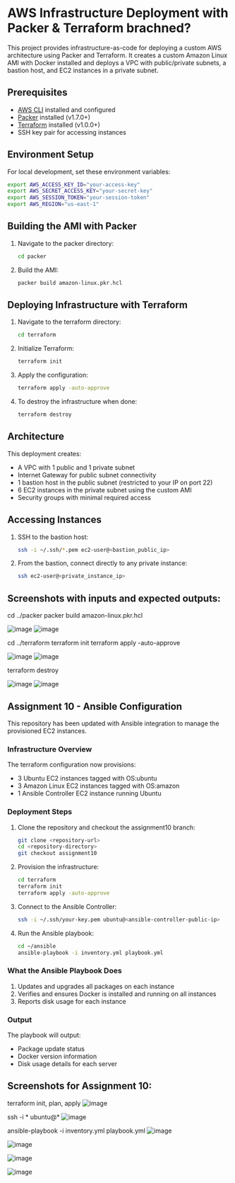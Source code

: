 # AWS Infrastructure Deployment with Packer & Terraform brachned?

This project provides infrastructure-as-code for deploying a custom AWS architecture using Packer and Terraform. It creates a custom Amazon Linux AMI with Docker installed and deploys a VPC with public/private subnets, a bastion host, and EC2 instances in a private subnet.

## Prerequisites

- [AWS CLI](https://aws.amazon.com/cli/) installed and configured
- [Packer](https://www.packer.io/downloads) installed (v1.7.0+)
- [Terraform](https://www.terraform.io/downloads.html) installed (v1.0.0+)
- SSH key pair for accessing instances

## Environment Setup


For local development, set these environment variables:

```bash
export AWS_ACCESS_KEY_ID="your-access-key"
export AWS_SECRET_ACCESS_KEY="your-secret-key"
export AWS_SESSION_TOKEN="your-session-token"
export AWS_REGION="us-east-1"
```

## Building the AMI with Packer

1. Navigate to the packer directory:
   ```bash
   cd packer
   ```

2. Build the AMI:
   ```bash
   packer build amazon-linux.pkr.hcl
   ```

## Deploying Infrastructure with Terraform

1. Navigate to the terraform directory:
   ```bash
   cd terraform
   ```

2. Initialize Terraform:
   ```bash
   terraform init
   ```

3. Apply the configuration:
   ```bash
   terraform apply -auto-approve
   ```

4. To destroy the infrastructure when done:
   ```bash
   terraform destroy
   ```

## Architecture

This deployment creates:
- A VPC with 1 public and 1 private subnet
- Internet Gateway for public subnet connectivity
- 1 bastion host in the public subnet (restricted to your IP on port 22)
- 6 EC2 instances in the private subnet using the custom AMI
- Security groups with minimal required access


## Accessing Instances

1. SSH to the bastion host:
   ```bash
   ssh -i ~/.ssh/*.pem ec2-user@<bastion_public_ip>
   ```

2. From the bastion, connect directly to any private instance:
   ```bash
   ssh ec2-user@<private_instance_ip>
   ```

## Screenshots with inputs and expected outputs:

cd ../packer
packer build amazon-linux.pkr.hcl

![image](https://github.com/user-attachments/assets/a09444fd-5d07-4c88-9b7f-a66886256abc)
![image](https://github.com/user-attachments/assets/94d53e7f-09e2-48b5-bfe8-9e1557c57d8a)


cd ../terraform
terraform init
terraform apply -auto-approve

![image](https://github.com/user-attachments/assets/6d22ace9-8ad4-4cc3-9438-8a8cea2a9c9b)
![image](https://github.com/user-attachments/assets/4bc1d53a-81e9-4677-bce4-4ee0f5830988)


terraform destroy

![image](https://github.com/user-attachments/assets/7e30818c-d1ec-4c79-9f62-99927aebd210)
![image](https://github.com/user-attachments/assets/bbe4fdfd-9a71-4d75-9013-2e829b711af1)

## Assignment 10 - Ansible Configuration

This repository has been updated with Ansible integration to manage the provisioned EC2 instances.

### Infrastructure Overview

The terraform configuration now provisions:
- 3 Ubuntu EC2 instances tagged with OS:ubuntu
- 3 Amazon Linux EC2 instances tagged with OS:amazon  
- 1 Ansible Controller EC2 instance running Ubuntu

### Deployment Steps

1. Clone the repository and checkout the assignment10 branch:
   ```bash
   git clone <repository-url>
   cd <repository-directory>
   git checkout assignment10
   ```

2. Provision the infrastructure:
   ```bash
   cd terraform
   terraform init
   terraform apply -auto-approve
   ```

3. Connect to the Ansible Controller:
   ```bash
   ssh -i ~/.ssh/your-key.pem ubuntu@<ansible-controller-public-ip>
   ```

4. Run the Ansible playbook:
   ```bash
   cd ~/ansible
   ansible-playbook -i inventory.yml playbook.yml
   ```


### What the Ansible Playbook Does

1. Updates and upgrades all packages on each instance
2. Verifies and ensures Docker is installed and running on all instances 
3. Reports disk usage for each instance


### Output

The playbook will output:
- Package update status
- Docker version information
- Disk usage details for each server


## Screenshots for Assignment 10:

terraform init, plan, apply
![image](https://github.com/user-attachments/assets/3ce1973c-c4db-40e2-9ea9-dbd48e7fe5a4)

ssh -i * ubuntu@*
![image](https://github.com/user-attachments/assets/daa0e050-2895-4c03-8b2f-38b3462e7785)


ansible-playbook -i inventory.yml playbook.yml
![image](https://github.com/user-attachments/assets/0b9463b4-3d0c-412d-b62f-a6d2b20bf0e9)

![image](https://github.com/user-attachments/assets/bfbe61db-d864-481e-b9af-0c0cf2be60cb)

![image](https://github.com/user-attachments/assets/36717609-581b-4705-815d-979d50dfa0c7)

![image](https://github.com/user-attachments/assets/dd8a2261-785c-4ce8-931f-7f9e507d1568)

